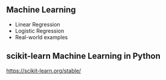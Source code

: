 ## Machine Learning
- Linear Regression
- Logistic Regression
- Real-world examples

## scikit-learn Machine Learning in Python
https://scikit-learn.org/stable/
